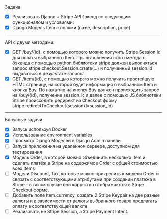 Задача

- [X] Реализовать Django + Stripe API бэкенд со следующим функционалом и условиями:
- [X] Django Модель Item с полями (name, description, price)
---
API с двумя методами:
- [X] GET /buy/{id}, c помощью которого можно получить Stripe Session Id для оплаты выбранного Item. При выполнении этого
  метода c бэкенда с помощью python библиотеки stripe должен выполняться запрос stripe.checkout.Session.create(...) и
  полученный session.id выдаваться в результате запроса
- [X] GET /item/{id}, c помощью которого можно получить простейшую HTML страницу, на которой будет информация о выбранном
  Item и кнопка Buy. По нажатию на кнопку Buy должен происходить запрос на /buy/{id}, получение session_id и далее с
  помощью JS библиотеки Stripe происходить редирект на Checkout форму stripe.redirectToCheckout(sessionId=session_id)
---
  Бонусные задачи
- [X] Запуск используя Docker
- [X] Использование environment variables
- [X] Просмотр Django Моделей в Django Admin панели
- [ ] Запуск приложения на удаленном сервере, доступном для тестирования
- [X] Модель Order, в которой можно объединить несколько Item и сделать платёж в Stripe на содержимое Order c общей
  стоимостью всех Items
- [ ] Модели Discount, Tax, которые можно прикрепить к модели Order и связать с соответствующими атрибутами при создании
  платежа в Stripe - в таком случае они корректно отображаются в Stripe Checkout форме.
- [ ] Добавить поле Item.currency, создать 2 Stripe Keypair на две разные валюты и в зависимости от валюты выбранного товара
  предлагать оплату в соответствующей валюте
- [ ] Реализовать не Stripe Session, а Stripe Payment Intent.
